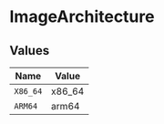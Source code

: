 # ImageArchitecture


## Values

| Name     | Value    |
| -------- | -------- |
| `X86_64` | x86_64   |
| `ARM64`  | arm64    |